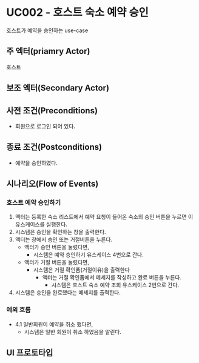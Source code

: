 # UC002 - 호스트 숙소 예약 승인

호스트가 예약을 승인하는 use-case

## 주 엑터(priamry Actor)

호스트

## 보조 엑터(Secondary Actor)

## 사전 조건(Preconditions)

- 회원으로 로그인 되어 있다.

## 종료 조건(Postconditions)

- 예약을 승인하였다.

## 시나리오(Flow of Events)

### 호스트 예약 승인하기

1. 액터는 등록한 숙소 리스트에서 예약 요청이 들어온 숙소의 승인 버튼을 누르면 이 유스케이스를 실행한다.
2. 시스템은 승인을 확인하는 창을 출력한다.
3. 액터는 창에서 승인 또는 거절버튼을 누른다.
    - 액터가 승인 버튼을 눌렀다면,
        - 시스템은 예약 승인하기 유스케이스 4번으로 간다.
    - 액터가 거절 버튼을 눌렀다면,
        - 시스템은 거절 확인폼(거절이유)을 출력한다
            - 액터는 거절 확인폼에서 메세지를 작성하고 완료 버튼을 누른다.
                - 시스템은 호스트 숙소 예약 조회 유스케이스 2번으로 간다.
4. 시스템은 승인을 완료했다는 메세지를 출력한다.

### 예외 흐름

- 4.1 일반회원이 예약을 취소 했다면,
    - 시스템은 일반 회원이 취소 하였음을 알린다.
    
## UI 프로토타입

